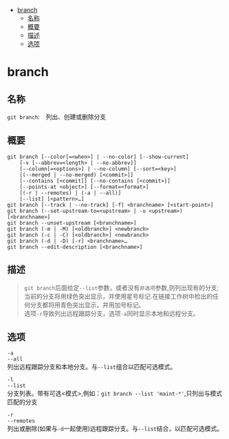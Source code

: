 - [branch](#branch)
	- [名称](#%e5%90%8d%e7%a7%b0)
	- [概要](#%e6%a6%82%e8%a6%81)
	- [描述](#%e6%8f%8f%e8%bf%b0)
	- [选项](#%e9%80%89%e9%a1%b9)
# branch
## 名称
`git branch`:&emsp;列出、创建或删除分支
## 概要
```git
git branch [--color[=<when>] | --no-color] [--show-current]
	[-v [--abbrev=<length> | --no-abbrev]]
	[--column[=<options>] | --no-column] [--sort=<key>]
	[(--merged | --no-merged) [<commit>]]
	[--contains [<commit]] [--no-contains [<commit>]]
	[--points-at <object>] [--format=<format>]
	[(-r | --remotes) | (-a | --all)]
	[--list] [<pattern>…​]
git branch [--track | --no-track] [-f] <branchname> [<start-point>]
git branch (--set-upstream-to=<upstream> | -u <upstream>) [<branchname>]
git branch --unset-upstream [<branchname>]
git branch (-m | -M) [<oldbranch>] <newbranch>
git branch (-c | -C) [<oldbranch>] <newbranch>
git branch (-d | -D) [-r] <branchname>…​
git branch --edit-description [<branchname>]
```
## 描述
> `git branch`后面给定`--list`参数，或者没有`非选项`参数,则列出现有的分支;当前的分支将用绿色突出显示，并使用星号标记.在链接工作树中检出的任何分支都将用青色突出显示，并用加号标记。  
> 选项`-r`导致列出远程跟踪分支，选项`-a`同时显示本地和远程分支。

## 选项
`-a`  
`--all`  
列出远程跟踪分支和本地分支。与`--list`组合以匹配可选模式。

`-l`  
`--list`  
分支列表。带有可选<模式>,例如：`git branch --list 'maint-*'`,只列出与模式匹配的分支

`-r`  
`--remotes`  
列出或删除(如果与`-d`一起使用)远程跟踪分支。与`--list`结合，以匹配可选模式。